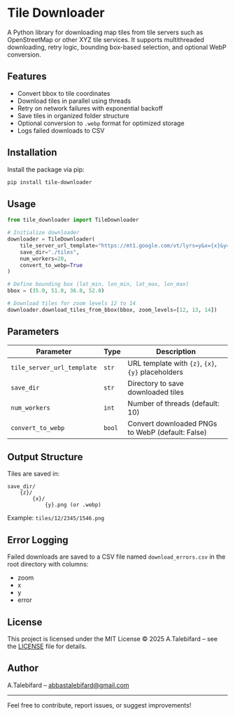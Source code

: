 # Tile Downloader

A Python library for downloading map tiles from tile servers such as OpenStreetMap or other XYZ tile services. It supports multithreaded downloading, retry logic, bounding box-based selection, and optional WebP conversion.

## Features

- Convert bbox to tile coordinates
- Download tiles in parallel using threads
- Retry on network failures with exponential backoff
- Save tiles in organized folder structure
- Optional conversion to `.webp` format for optimized storage
- Logs failed downloads to CSV

## Installation

Install the package via pip:

```bash
pip install tile-downloader
```

## Usage

```python
from tile_downloader import TileDownloader

# Initialize downloader
downloader = TileDownloader(
    tile_server_url_template="https://mt1.google.com/vt/lyrs=y&x={x}&y={y}&z={z}",
    save_dir="./tiles",
    num_workers=20,
    convert_to_webp=True
)

# Define bounding box (lat_min, lon_min, lat_max, lon_max)
bbox = (35.0, 51.0, 36.0, 52.0)

# Download tiles for zoom levels 12 to 14
downloader.download_tiles_from_bbox(bbox, zoom_levels=[12, 13, 14])
```

## Parameters

| Parameter               | Type            | Description |
|------------------------|-----------------|-------------|
| `tile_server_url_template` | `str` | URL template with `{z}`, `{x}`, `{y}` placeholders |
| `save_dir`             | `str`           | Directory to save downloaded tiles |
| `num_workers`          | `int`           | Number of threads (default: 10) |
| `convert_to_webp`      | `bool`          | Convert downloaded PNGs to WebP (default: False) |

## Output Structure

Tiles are saved in:

```
save_dir/
    {z}/
        {x}/
            {y}.png (or .webp)
```

Example: `tiles/12/2345/1546.png`

## Error Logging

Failed downloads are saved to a CSV file named `download_errors.csv` in the root directory with columns:

- zoom
- x
- y
- error

## License

This project is licensed under the MIT License © 2025 A.Talebifard – see the [LICENSE](LICENSE) file for details.


## Author

A.Talebifard – [abbastalebifard@gmail.com](mailto:abbastalebifard@gmail.com)

---

Feel free to contribute, report issues, or suggest improvements!
